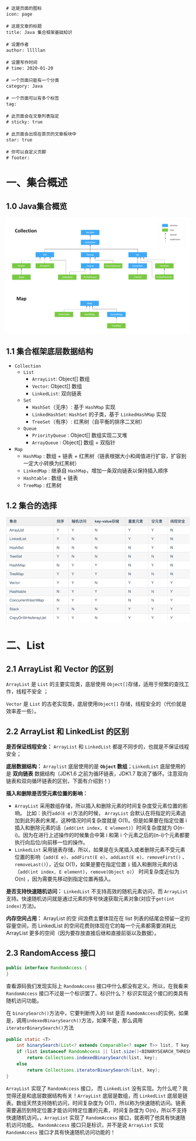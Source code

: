 ```
# 这是页面的图标
icon: page

# 这是文章的标题
title: Java 集合框架基础知识

# 设置作者
author: lllllan

# 设置写作时间
# time: 2020-01-20

# 一个页面只能有一个分类
category: Java

# 一个页面可以有多个标签
tag:

# 此页面会在文章列表指定
# sticky: true

# 此页面会出现在首页的文章板块中
star: true

# 你可以自定义页脚
# footer: 
```

# 一、集合概述



## 1.0 Java集合概览

![img](README.assets/java-collection-hierarchy.71519bdb.png)



## 1.1 集合框架底层数据结构

- `Collection`
  - `List`
    - `ArrayList`: Object[] 数组
    - `Vector`: Object[] 数组
    - `LinkedList`: 双向链表
  - `Set`
    - `HashSet`（无序）: 基于 `HashMap` 实现
    - `LinkedHashSet`: `HashSet` 的子类，基于 `LinkedHashMap` 实现
    - `TreeSet`（有序）: 红黑树（自平衡的排序二叉树）
  - `Queue`
    - `PriorityQueue` : Object[] 数组实现二叉堆
    - `ArrayQueue` : Object[] 数组 + 双指针
- `Map`
  - `HashMap` : 数组 + 链表 + 红黑树（链表根据大小和阈值进行扩容，扩容到一定大小转换为红黑树）
  - `LinkedMap` : 继承自 `HashMap`，增加一条双向链表以保持插入顺序
  - `Hashtable` : 数组 + 链表
  - `TreeMap` : 红黑树



## 1.2 集合的选择

![image-20220118101609300](README.assets/image-20220118101609300.png)



# 二、List



## 2.1 ArrayList 和 Vector 的区别

`ArrayList` 是 `List` 的主要实现类，底层使用 `Object[]`存储，适用于频繁的查找工作，线程不安全 ；

`Vector` 是 `List` 的古老实现类，底层使用`Object[]` 存储，线程安全的（代价就是效率差一些）。



## 2.2 ArrayList  和 LinkedList 的区别

**是否保证线程安全：** `ArrayList` 和 `LinkedList` 都是不同步的，也就是不保证线程安全；

**底层数据结构：** `Arraylist` 底层使用的是 **`Object` 数组**；`LinkedList` 底层使用的是 **双向链表** 数据结构（JDK1.6 之前为循环链表，JDK1.7 取消了循环。注意双向链表和双向循环链表的区别，下面有介绍到！）

**插入和删除是否受元素位置的影响：**

- `ArrayList` 采用数组存储，所以插入和删除元素的时间复杂度受元素位置的影响。 比如：执行`add(E e)`方法的时候， `ArrayList` 会默认在将指定的元素追加到此列表的末尾，这种情况时间复杂度就是 O(1)。但是如果要在指定位置 i 插入和删除元素的话（`add(int index, E element)`）时间复杂度就为 O(n-i)。因为在进行上述操作的时候集合中第 i 和第 i 个元素之后的(n-i)个元素都要执行向后位/向前移一位的操作。
- `LinkedList` 采用链表存储，所以，如果是在头尾插入或者删除元素不受元素位置的影响（`add(E e)`、`addFirst(E e)`、`addLast(E e)`、`removeFirst()` 、 `removeLast()`），近似 O(1)，如果是要在指定位置 `i` 插入和删除元素的话（`add(int index, E element)`，`remove(Object o)`） 时间复杂度近似为 O(n) ，因为需要先移动到指定位置再插入。

**是否支持快速随机访问：** `LinkedList` 不支持高效的随机元素访问，而 `ArrayList` 支持。快速随机访问就是通过元素的序号快速获取元素对象(对应于`get(int index)`方法)。

**内存空间占用：** ArrayList 的空 间浪费主要体现在在 list 列表的结尾会预留一定的容量空间，而 LinkedList 的空间花费则体现在它的每一个元素都需要消耗比 ArrayList 更多的空间（因为要存放直接后继和直接前驱以及数据）。



## 2.3 RandomAccess 接口

```java
public interface RandomAccess {
}
```

查看源码我们发现实际上 `RandomAccess` 接口中什么都没有定义。所以，在我看来 `RandomAccess` 接口不过是一个标识罢了。标识什么？ 标识实现这个接口的类具有随机访问功能。

在 `binarySearch()`方法中，它要判断传入的 list 是否 `RamdomAccess`的实例，如果是，调用`indexedBinarySearch()`方法，如果不是，那么调用`iteratorBinarySearch()`方法



```java
public static <T>
    int binarySearch(List<? extends Comparable<? super T>> list, T key) {
    if (list instanceof RandomAccess || list.size()<BINARYSEARCH_THRESHOLD)
        return Collections.indexedBinarySearch(list, key);
    else
        return Collections.iteratorBinarySearch(list, key);
}
```



`ArrayList` 实现了 `RandomAccess` 接口， 而 `LinkedList` 没有实现。为什么呢？我觉得还是和底层数据结构有关！`ArrayList` 底层是数组，而 `LinkedList` 底层是链表。数组天然支持随机访问，时间复杂度为 O(1)，所以称为快速随机访问。链表需要遍历到特定位置才能访问特定位置的元素，时间复杂度为 O(n)，所以不支持快速随机访问。，`ArrayList` 实现了 `RandomAccess` 接口，就表明了他具有快速随机访问功能。 `RandomAccess` 接口只是标识，并不是说 `ArrayList` 实现 `RandomAccess` 接口才具有快速随机访问功能的！

